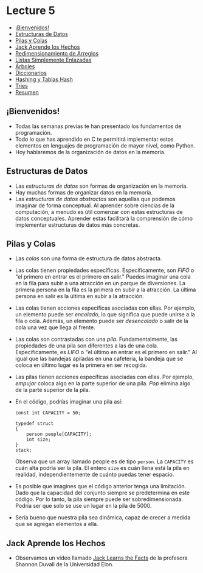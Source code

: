 Lecture 5
=========

*   [¡Bienvenidos!](#bienvenidos)
*   [Estructuras de Datos](#estructuras-de-datos)
*   [Pilas y Colas](#pilas-y-colas)
*   [Jack Aprende los Hechos](#jack-aprende-los-hechos)
*   [Redimensionamiento de Arreglos](#redimensionamiento-de-arreglos)
*   [Listas Simplemente Enlazadas](#listas-simplemente-enlazadas)
*   [Árboles](#árboles)
*   [Diccionarios](#diccionarios)
*   [Hashing y Tablas Hash](#hashing-y-tablas-hash)
*   [Tries](#tries)
*   [Resumen](#resumen)

¡Bienvenidos!
--------

*   Todas las semanas previas te han presentado los fundamentos de programación.
*   Todo lo que has aprendido en C te permitirá implementar estos elementos en lenguajes de programación de mayor nivel, como Python.
*   Hoy hablaremos de la organización de datos en la memoria.

Estructuras de Datos
---------------

*   Las _estructuras de datos_ son formas de organización en la memoria.
*   Hay muchas formas de organizar datos en la memoria.
*   Las _estructuras de datos abstractas_ son aquellas que podemos imaginar de forma conceptual. Al aprender sobre ciencias de la computación, a menudo es útil comenzar con estas estructuras de datos conceptuales. Aprender estas facilitará la comprensión de cómo implementar estructuras de datos más concretas.

Pilas y Colas
-----------------

*   Las _colas_ son una forma de estructura de datos abstracta.
*   Las colas tienen propiedades específicas. Específicamente, son _FIFO_ o "el primero en entrar es el primero en salir." Puedes imaginar una cola en la fila para subir a una atracción en un parque de diversiones. La primera persona en la fila es la primera en subir a la atracción. La última persona en salir es la última en subir a la atracción.
*   Las colas tienen acciones específicas asociadas con ellas. Por ejemplo, un elemento puede ser _encolado_, lo que significa que puede unirse a la fila o cola. Además, un elemento puede ser _desencolado_ o salir de la cola una vez que llega al frente.
*   Las colas son contrastadas con una _pila_. Fundamentalmente, las propiedades de una pila son diferentes a las de una cola. Específicamente, es _LIFO_ o "el último en entrar es el primero en salir." Al igual que las bandejas apiladas en una cafetería, la bandeja que se coloca en último lugar es la primera en ser recogida.
*   Las pilas tienen acciones específicas asociadas con ellas. Por ejemplo, _empujar_ coloca algo en la parte superior de una pila. _Pop_ elimina algo de la parte superior de la pila.
*   En el código, podrías imaginar una pila así:

        const int CAPACITY = 50;
        
        typedef struct
        {
            person people[CAPACITY];
            int size;
        }
        stack;
        
    
    Observa que un array llamado people es de tipo `person`. La `CAPACITY` es cuán alta podría ser la pila. El entero `size` es cuán llena está la pila en realidad, independientemente de cuánto puedas tener espacio.
    
*   Es posible que imagines que el código anterior tenga una limitación. Dado que la capacidad del conjunto siempre se predetermina en este código. Por lo tanto, la pila siempre puede ser sobredimensionada. Podría ser que solo se use un lugar en la pila de 5000.
*   Sería bueno que nuestra pila sea dinámica, capaz de crecer a medida que se agregan elementos a ella.

Jack Aprende los Hechos
---------------------

*   Observamos un vídeo llamado [Jack Learns the Facts](https://www.youtube.com/watch?v=ItAG3s6KIEI) de la profesora Shannon Duvall de la Universidad Elon.